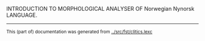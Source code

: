 
INTRODUCTION TO MORPHOLOGICAL ANALYSER OF Norwegian Nynorsk LANGUAGE.

* * *
<small>This (part of) documentation was generated from [../src/fst/clitics.lexc](http://github.com/giellalt/lang-nno/blob/main/../src/fst/clitics.lexc)</small>
